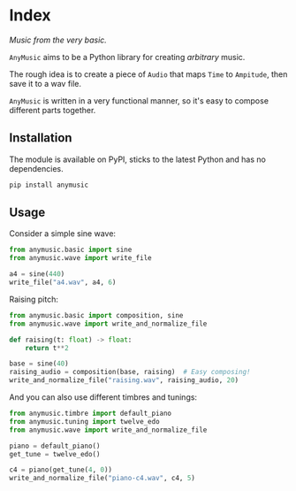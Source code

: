 # Index

*Music from the very basic.*

`AnyMusic` aims to be a Python library for creating *arbitrary* music.

The rough idea is to create a piece of `Audio` that maps `Time` to `Ampitude`, then save it to a wav file.

`AnyMusic` is written in a very functional manner, so it's easy to compose different parts together.

## Installation

The module is available on PyPI, sticks to the latest Python and has no dependencies.

``` sh
pip install anymusic
```

## Usage

Consider a simple sine wave:

``` py title="sine.py"
from anymusic.basic import sine
from anymusic.wave import write_file

a4 = sine(440)
write_file("a4.wav", a4, 6)
```

Raising pitch:

``` py title="raising.py"
from anymusic.basic import composition, sine
from anymusic.wave import write_and_normalize_file

def raising(t: float) -> float:
    return t**2

base = sine(40)
raising_audio = composition(base, raising)  # Easy composing!
write_and_normalize_file("raising.wav", raising_audio, 20)
```

And you can also use different timbres and tunings:

``` py title="timbre.py"
from anymusic.timbre import default_piano
from anymusic.tuning import twelve_edo
from anymusic.wave import write_and_normalize_file

piano = default_piano()
get_tune = twelve_edo()

c4 = piano(get_tune(4, 0))
write_and_normalize_file("piano-c4.wav", c4, 5)
```
